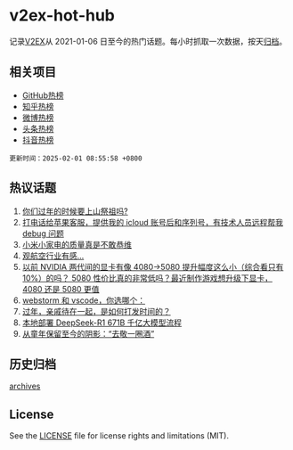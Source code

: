 # v2ex-hot-hub

 记录[V2EX](https://www.v2ex.com/)从 2021-01-06 日至今的热门话题。每小时抓取一次数据，按天[归档](archives)。
 
 ## 相关项目

- [GitHub热榜](https://github.com/lonnyzhang423/github-hot-hub)
- [知乎热榜](https://github.com/lonnyzhang423/zhihu-hot-hub)
- [微博热榜](https://github.com/lonnyzhang423/weibo-hot-hub)
- [头条热榜](https://github.com/lonnyzhang423/toutiao-hot-hub)
- [抖音热榜](https://github.com/lonnyzhang423/douyin-hot-hub)


 `更新时间：2025-02-01 08:55:58 +0800`

## 热议话题

1. [你们过年的时候要上山祭祖吗?](https://www.v2ex.com/t/1108377)
1. [打电话给苹果客服，提供我的 icloud 账号后和序列号，有技术人员远程帮我 debug 问题](https://www.v2ex.com/t/1108378)
1. [小米小家电的质量真是不敢恭维](https://www.v2ex.com/t/1108409)
1. [观航空行业有感…](https://www.v2ex.com/t/1108404)
1. [以前 NVIDIA 两代间的显卡有像 4080->5080 提升幅度这么小（综合看只有 10%）的吗？ 5080 性价比真的非常低吗？最近制作游戏想升级下显卡， 4080 还是 5080 更值](https://www.v2ex.com/t/1108417)
1. [webstorm 和 vscode，你选哪个：](https://www.v2ex.com/t/1108420)
1. [过年，亲戚待在一起，是如何打发时间的？](https://www.v2ex.com/t/1108442)
1. [本地部署 DeepSeek-R1 671B 千亿大模型流程](https://www.v2ex.com/t/1108393)
1. [从童年保留至今的阴影：“去敬一圈酒”](https://www.v2ex.com/t/1108454)

## 历史归档

[archives](archives)

## License

See the [LICENSE](LICENSE) file for license rights and limitations (MIT).
